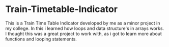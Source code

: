# Train-Timetable-Indicator
This is a Train Time Table Indicator developed by me as a minor project in my college. In this i learned how loops and data structure's  in arrays works. I thought this was a great project to work with, as i got to learn more about functions and looping statements.
